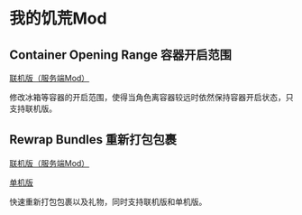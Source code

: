 # 我的饥荒Mod

## Container Opening Range 容器开启范围

[联机版（服务端Mod）](https://steamcommunity.com/sharedfiles/filedetails/?id=1664346446)

修改冰箱等容器的开启范围，使得当角色离容器较远时依然保持容器开启状态，只支持联机版。





## Rewrap Bundles 重新打包包裹

[联机版（服务端Mod）](https://steamcommunity.com/sharedfiles/filedetails/?id=1668892381)

[单机版](https://steamcommunity.com/sharedfiles/filedetails/?id=1670014949)

快速重新打包包裹以及礼物，同时支持联机版和单机版。

